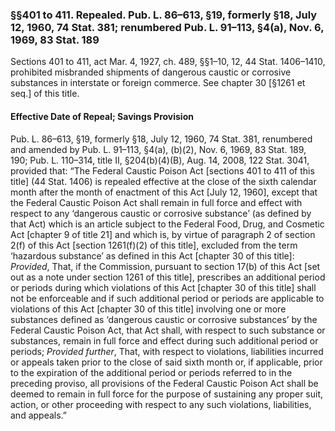 ### §§401 to 411. Repealed. Pub. L. 86–613, §19, formerly §18, July 12, 1960, 74 Stat. 381; renumbered Pub. L. 91–113, §4(a), Nov. 6, 1969, 83 Stat. 189 ###

Sections 401 to 411, act Mar. 4, 1927, ch. 489, §§1–10, 12, 44 Stat. 1406–1410, prohibited misbranded shipments of dangerous caustic or corrosive substances in interstate or foreign commerce. See chapter 30 [§1261 et seq.] of this title.

#### Effective Date of Repeal; Savings Provision ####

Pub. L. 86–613, §19, formerly §18, July 12, 1960, 74 Stat. 381, renumbered and amended by Pub. L. 91–113, §4(a), (b)(2), Nov. 6, 1969, 83 Stat. 189, 190; Pub. L. 110–314, title II, §204(b)(4)(B), Aug. 14, 2008, 122 Stat. 3041, provided that: “The Federal Caustic Poison Act [sections 401 to 411 of this title] (44 Stat. 1406) is repealed effective at the close of the sixth calendar month after the month of enactment of this Act [July 12, 1960], except that the Federal Caustic Poison Act shall remain in full force and effect with respect to any ‘dangerous caustic or corrosive substance’ (as defined by that Act) which is an article subject to the Federal Food, Drug, and Cosmetic Act [chapter 9 of title 21] and which is, by virtue of paragraph 2 of section 2(f) of this Act [section 1261(f)(2) of this title], excluded from the term ‘hazardous substance’ as defined in this Act [chapter 30 of this title]: *Provided*, That, if the Commission, pursuant to section 17(b) of this Act [set out as a note under section 1261 of this title], prescribes an additional period or periods during which violations of this Act [chapter 30 of this title] shall not be enforceable and if such additional period or periods are applicable to violations of this Act [chapter 30 of this title] involving one or more substances defined as ‘dangerous caustic or corrosive substances’ by the Federal Caustic Poison Act, that Act shall, with respect to such substance or substances, remain in full force and effect during such additional period or periods; *Provided further*, That, with respect to violations, liabilities incurred or appeals taken prior to the close of said sixth month or, if applicable, prior to the expiration of the additional period or periods referred to in the preceding proviso, all provisions of the Federal Caustic Poison Act shall be deemed to remain in full force for the purpose of sustaining any proper suit, action, or other proceeding with respect to any such violations, liabilities, and appeals.”